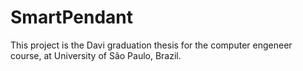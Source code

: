 # SmartPendant
This project is the Davi graduation thesis for the computer engeneer course, at University of São Paulo, Brazil.
